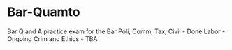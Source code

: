 # Bar-Quamto

Bar Q and A practice exam for the Bar
Poli, Comm, Tax, Civil - Done
Labor - Ongoing
Crim and Ethics - TBA
